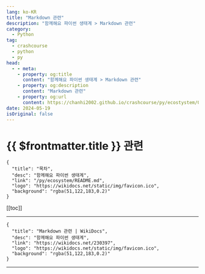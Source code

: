 ```yaml
---
lang: ko-KR
title: "Markdown 관련"
description: "함께해요 파이썬 생태계 > Markdown 관련"
category:
  - Python
tag: 
  - crashcourse
  - python
  - py
head:
  - - meta:
    - property: og:title
      content: "함께해요 파이썬 생태계 > Markdown 관련"
    - property: og:description
      content: "Markdown 관련"
    - property: og:url
      content: https://chanhi2002.github.io/crashcourse/py/ecostystem/08/markdown.html
date: 2024-05-19
isOriginal: false
---
```


# {{ $frontmatter.title }} 관련

```component VPCard
{
  "title": "목차",
  "desc": "함께해요 파이썬 생태계",
  "link": "/py/ecosystem/README.md",
  "logo": "https://wikidocs.net/static/img/favicon.ico",
  "background": "rgba(51,122,183,0.2)"
}
```

[[toc]]

---

```component VPCard
{
  "title": "Markdown 관련 | WikiDocs",
  "desc": "함께해요 파이썬 생태계",
  "link": "https://wikidocs.net/230397",
  "logo": "https://wikidocs.net/static/img/favicon.ico",
  "background": "rgba(51,122,183,0.2)"
}
```

<!-- TODO: 작성 -->

---

<TagLinks />